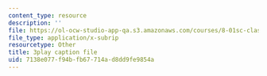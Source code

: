 ```yaml
---
content_type: resource
description: ''
file: https://ol-ocw-studio-app-qa.s3.amazonaws.com/courses/8-01sc-classical-mechanics-fall-2016/7138e077f94bfb67714ad8dd9fe9854a_r2Qb0vsxa8Y.srt
file_type: application/x-subrip
resourcetype: Other
title: 3play caption file
uid: 7138e077-f94b-fb67-714a-d8dd9fe9854a
---
```

